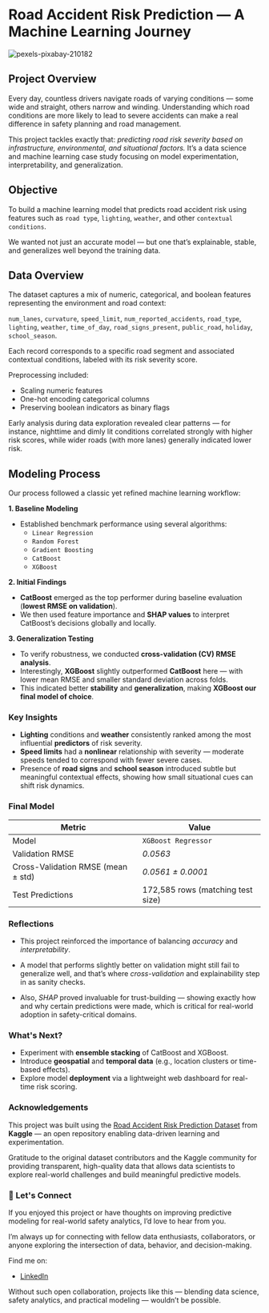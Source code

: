 # Road Accident Risk Prediction — A Machine Learning Journey

![pexels-pixabay-210182](https://github.com/user-attachments/assets/aaef8460-bee9-453c-8ecc-1c49ba5b4032)

## Project Overview

Every day, countless drivers navigate roads of varying conditions — some wide and straight, others narrow and winding. Understanding which road conditions are more likely to lead to severe accidents can make a real difference in safety planning and road management.

This project tackles exactly that: *predicting road risk severity based on infrastructure, environmental, and situational factors.*
It’s a data science and machine learning case study focusing on model experimentation, interpretability, and generalization.

## Objective

To build a machine learning model that predicts road accident risk using features such as `road type`, `lighting`, `weather`, and other `contextual conditions`.

We wanted not just an accurate model — but one that’s explainable, stable, and generalizes well beyond the training data.

## Data Overview

The dataset captures a mix of numeric, categorical, and boolean features representing the environment and road context:

`num_lanes`, `curvature`, `speed_limit`, `num_reported_accidents`, `road_type`, `lighting`, `weather`, `time_of_day`, `road_signs_present`, `public_road`, `holiday`, `school_season`.

Each record corresponds to a specific road segment and associated contextual conditions, labeled with its risk severity score.

Preprocessing included:
* Scaling numeric features
* One-hot encoding categorical columns
* Preserving boolean indicators as binary flags

Early analysis during data exploration revealed clear patterns — for instance, nighttime and dimly lit conditions correlated strongly with higher risk scores, while wider roads (with more lanes) generally indicated lower risk.


## Modeling Process

Our process followed a classic yet refined machine learning workflow:

**1. Baseline Modeling**
   * Established benchmark performance using several algorithms:
      * `Linear Regression`
      * `Random Forest`
      * `Gradient Boosting`
      * `CatBoost`
      * `XGBoost`

**2. Initial Findings**
   * **CatBoost** emerged as the top performer during baseline evaluation (**lowest RMSE on validation**).
   * We then used feature importance and **SHAP values** to interpret CatBoost’s decisions globally and locally.

**3. Generalization Testing**

   * To verify robustness, we conducted **cross-validation (CV) RMSE analysis**.
   * Interestingly, **XGBoost** slightly outperformed **CatBoost** here — with lower mean RMSE and smaller standard deviation across folds.
   * This indicated better **stability** and **generalization**, making **XGBoost our final model of choice**.

### Key Insights
   * **Lighting** conditions and **weather** consistently ranked among the most influential **predictors** of risk severity.
   * **Speed limits** had a **nonlinear** relationship with severity — moderate speeds tended to correspond with fewer severe cases.
   * Presence of **road signs** and **school season** introduced subtle but meaningful contextual effects, showing how small situational cues can shift risk dynamics.

### Final Model

| Metric                             | Value                             |
| ---------------------------------- | --------------------------------- |
| Model                              | `XGBoost Regressor`               |
| Validation RMSE                    | *0.0563*                  |
| Cross-Validation RMSE (mean ± std) | *0.0561 ± 0.0001*             |
| Test Predictions                   | 172,585 rows (matching test size) |

### Reflections
* This project reinforced the importance of balancing *accuracy* and *interpretability*.

* A model that performs slightly better on validation might still fail to generalize well, and that’s where *cross-validation* and explainability step in as sanity checks.

* Also, *SHAP* proved invaluable for trust-building — showing exactly how and why certain predictions were made, which is critical for real-world adoption in safety-critical domains.

### What's Next?
* Experiment with **ensemble stacking** of CatBoost and XGBoost.
* Introduce **geospatial** and **temporal data** (e.g., location clusters or time-based effects).
* Explore model **deployment** via a lightweight web dashboard for real-time risk scoring.

### Acknowledgements
This project was built using the [Road Accident Risk Prediction Dataset](https://www.kaggle.com/competitions/playground-series-s5e10)
 from **Kaggle** — an open repository enabling data-driven learning and experimentation.

Gratitude to the original dataset contributors and the Kaggle community for providing transparent, high-quality data that allows data scientists to explore real-world challenges and build meaningful predictive models.

### 💬 Let's Connect
If you enjoyed this project or have thoughts on improving predictive modeling for real-world safety analytics, I’d love to hear from you.

I’m always up for connecting with fellow data enthusiasts, collaborators, or anyone exploring the intersection of data, behavior, and decision-making.

Find me on:
* [LinkedIn](www.linkedin.com/in/mlfrnk)

Without such open collaboration, projects like this — blending data science, safety analytics, and practical modeling — wouldn’t be possible.
